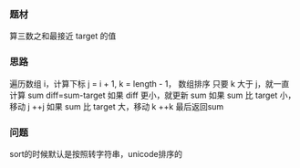 ### 题材

算三数之和最接近 target 的值

### 思路

遍历数组 i，计算下标 j = i + 1, k = length - 1， 数组排序
只要 k 大于 j，就一直计算 sum diff=sum-target
如果 diff 更小，就更新 sum
如果 sum 比 target 小，移动 j ++j
如果 sum 比 target 大，移动 k ++k
最后返回sum

### 问题

sort的时候默认是按照转字符串，unicode排序的